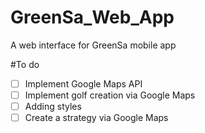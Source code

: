 # GreenSa_Web_App

A web interface for GreenSa mobile app

#To do
-[ ] Implement Google Maps API
-[ ] Implement golf creation via Google Maps
-[ ] Adding styles
-[ ] Create a strategy via Google Maps
